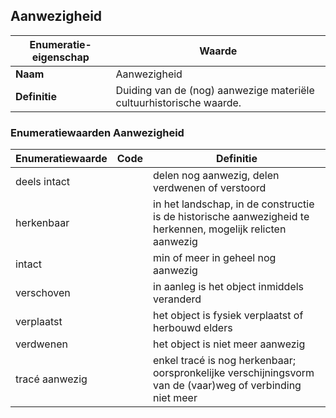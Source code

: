 ﻿## Aanwezigheid
| **Enumeratie-eigenschap** | **Waarde** |
| ---- | ---- |
| **Naam** | Aanwezigheid |
| **Definitie** | Duiding van de (nog) aanwezige materi&#235;le cultuurhistorische waarde. |
### Enumeratiewaarden Aanwezigheid
| **Enumeratiewaarde** | **Code** | **Definitie** |
| ---- | ---- | ---- |
| deels intact |  | delen nog aanwezig, delen verdwenen of verstoord |
| herkenbaar |  | in het landschap, in de constructie is de historische aanwezigheid te herkennen, mogelijk relicten aanwezig |
| intact |  | min of meer in geheel nog aanwezig |
| verschoven |  | in aanleg is het object inmiddels veranderd |
| verplaatst |  | het object is fysiek verplaatst of herbouwd elders |
| verdwenen |  | het object is niet meer aanwezig |
| tracé aanwezig |  | enkel trac&#233; is nog herkenbaar; oorspronkelijke verschijningsvorm van de (vaar)weg of verbinding niet meer |
